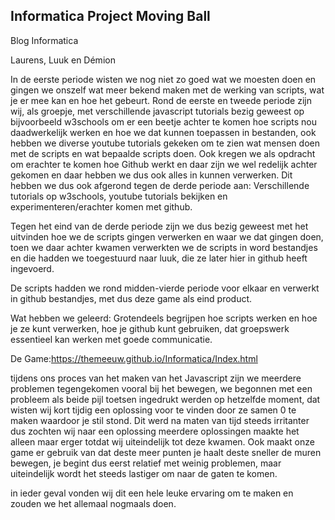 ## Informatica Project Moving Ball

Blog Informatica 

Laurens, Luuk en Démion 

In de eerste periode wisten we nog niet zo goed wat we moesten doen en gingen we onszelf wat meer bekend maken met de werking van scripts, wat je er mee kan en hoe het gebeurt.
Rond de eerste en tweede periode zijn wij, als groepje, met verschillende javascript tutorials bezig geweest op bijvoorbeeld w3schools om er een beetje achter te komen hoe scripts nou daadwerkelijk werken en hoe we dat kunnen toepassen in bestanden, ook hebben we diverse youtube tutorials gekeken om te zien wat mensen doen met de scripts en wat bepaalde scripts doen.
Ook kregen we als opdracht om erachter te komen hoe Github werkt en daar zijn we wel redelijk achter gekomen en daar hebben we dus ook alles in kunnen verwerken.
Dit hebben we dus ook afgerond tegen de derde periode aan: Verschillende tutorials op w3schools, youtube tutorials bekijken en experimenteren/erachter komen met github.

Tegen het eind van de derde periode zijn we dus bezig geweest met het uitvinden hoe we de scripts gingen verwerken en waar we dat gingen doen, toen we daar achter kwamen verwerkten we de scripts in word bestandjes en die hadden we toegestuurd naar luuk, die ze later hier in github heeft ingevoerd.

De scripts hadden we rond midden-vierde periode voor elkaar en verwerkt in github bestandjes, met dus deze game als eind product.

Wat hebben we geleerd: Grotendeels begrijpen hoe scripts werken en hoe je ze kunt verwerken, hoe je github kunt gebruiken, dat groepswerk essentieel kan werken met goede communicatie.

De Game:https://themeeuw.github.io/Informatica/Index.html


tijdens ons proces van het maken van het Javascript zijn we meerdere problemen tegengekomen vooral bij het bewegen, we begonnen met een probleem als beide pijl toetsen ingedrukt werden op hetzelfde moment, dat wisten wij kort tijdig een oplossing voor te vinden door ze samen 0 te maken waardoor je stil stond. Dit werd na maten van tijd steeds irritanter dus zochten wij naar een oplossing meerdere oplossingen maakte het alleen maar erger totdat wij uiteindelijk tot deze kwamen.
Ook maakt onze game er gebruik van dat deste meer punten je haalt deste sneller de muren bewegen, je begint dus eerst relatief met weinig problemen, maar uiteindelijk wordt het steeds lastiger om naar de gaten te komen.

in ieder geval vonden wij dit een hele leuke ervaring om te maken en zouden we het allemaal nogmaals doen.
